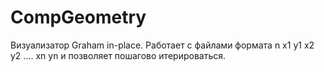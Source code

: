 CompGeometry
============
Визуализатор Graham in-place. Работает с файлами формата
n
x1 y1
x2 y2
....
xn yn
и позволяет пошагово итерироваться.
